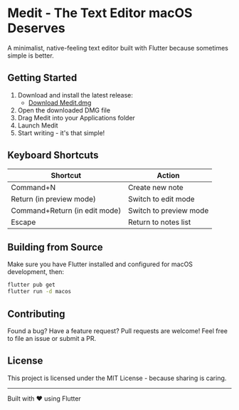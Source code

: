 # Medit - The Text Editor macOS Deserves

A minimalist, native-feeling text editor built with Flutter because sometimes simple is better.

## Getting Started

1. Download and install the latest release:
   - [Download Medit.dmg](https://github.com/malachibazar/medit/raw/refs/heads/master/installers/macos/medit.dmg)
2. Open the downloaded DMG file
3. Drag Medit into your Applications folder
4. Launch Medit
5. Start writing - it's that simple!

## Keyboard Shortcuts

| Shortcut | Action |
|----------|--------|
| Command+N | Create new note |
| Return (in preview mode) | Switch to edit mode |
| Command+Return (in edit mode) | Switch to preview mode |
| Escape | Return to notes list |

## Building from Source

Make sure you have Flutter installed and configured for macOS development, then:

```bash
flutter pub get
flutter run -d macos
```

## Contributing

Found a bug? Have a feature request? Pull requests are welcome! Feel free to file an issue or submit a PR.

## License

This project is licensed under the MIT License - because sharing is caring.

---

Built with ❤️ using Flutter
